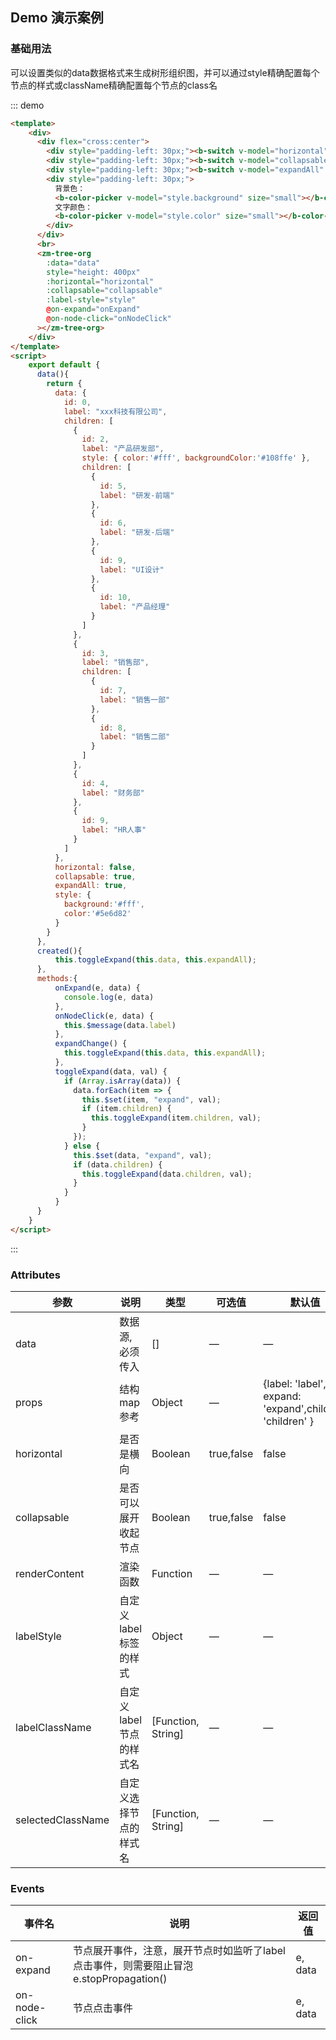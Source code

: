 ## Demo 演示案例

### 基础用法

可以设置类似的data数据格式来生成树形组织图，并可以通过style精确配置每个节点的样式或className精确配置每个节点的class名

::: demo
```html
<template>
    <div>
      <div flex="cross:center">
        <div style="padding-left: 30px;"><b-switch v-model="horizontal"></b-switch> 是否是横向</div>
        <div style="padding-left: 30px;"><b-switch v-model="collapsable"></b-switch> 可展开收起</div>
        <div style="padding-left: 30px;"><b-switch v-model="expandAll" @on-change="expandChange"></b-switch> 展开全部</div>
        <div style="padding-left: 30px;">
          背景色：
          <b-color-picker v-model="style.background" size="small"></b-color-picker>&nbsp;
          文字颜色：
          <b-color-picker v-model="style.color" size="small"></b-color-picker>&nbsp;
        </div>
      </div>
      <br>
      <zm-tree-org
        :data="data"
        style="height: 400px"     
        :horizontal="horizontal"      
        :collapsable="collapsable"
        :label-style="style"
        @on-expand="onExpand"
        @on-node-click="onNodeClick"
      ></zm-tree-org>
    </div>
</template>
<script>
    export default {
      data(){
        return {
          data: {
            id: 0,
            label: "xxx科技有限公司",
            children: [
              {
                id: 2,
                label: "产品研发部",
                style: { color:'#fff', backgroundColor:'#108ffe' },
                children: [
                  {
                    id: 5,
                    label: "研发-前端"
                  },
                  {
                    id: 6,
                    label: "研发-后端"
                  },
                  {
                    id: 9,
                    label: "UI设计"
                  },
                  {
                    id: 10,
                    label: "产品经理"
                  }
                ]
              },
              {
                id: 3,
                label: "销售部",
                children: [
                  {
                    id: 7,
                    label: "销售一部"
                  },
                  {
                    id: 8,
                    label: "销售二部"
                  }
                ]
              },
              {
                id: 4,
                label: "财务部"
              },
              {
                id: 9,
                label: "HR人事"
              }
            ]
          },
          horizontal: false,
          collapsable: true,
          expandAll: true,
          style: {
            background:'#fff',
            color:'#5e6d82'
          }     
        } 
      },
      created(){
          this.toggleExpand(this.data, this.expandAll);
      }, 
      methods:{
          onExpand(e, data) {
            console.log(e, data)
          },
          onNodeClick(e, data) {
            this.$message(data.label)
          },
          expandChange() {
            this.toggleExpand(this.data, this.expandAll);
          },
          toggleExpand(data, val) {
            if (Array.isArray(data)) {
              data.forEach(item => {
                this.$set(item, "expand", val);
                if (item.children) {
                  this.toggleExpand(item.children, val);
                }
              });
            } else {
              this.$set(data, "expand", val);
              if (data.children) {
                this.toggleExpand(data.children, val);
              }
            }
          }
      }  
    }
</script>
```
:::

### Attributes

| 参数      | 说明    | 类型      | 可选值       | 默认值   |
|---------- |-------- |---------- |-------------  |-------- |
| data     | 数据源,必须传入   | []  |  —   |   —   |
| props    | 结构map参考   | Object  |  —   |  {label: 'label', expand: 'expand',children: 'children'  }  |
| horizontal     | 是否是横向   | Boolean  | true,false  |  false  |
| collapsable     | 是否可以展开收起节点   | Boolean  | true,false  |  false  |
| renderContent     | 渲染函数   | Function  |  —   |   —   |
| labelStyle     | 自定义label标签的样式   | Object  |  —   |   —    |
| labelClassName     | 自定义label节点的样式名   | [Function, String]  |  —   |   —   |
| selectedClassName  | 自定义选择节点的样式名   | [Function, String]  |  —   |   —   |

### Events

| 事件名      | 说明    | 返回值      |
|---------- |-------- |---------- |
| on-expand | 节点展开事件，注意，展开节点时如监听了label点击事件，则需要阻止冒泡 e.stopPropagation()  | e, data  |
| on-node-click | 节点点击事件  | e, data  |

